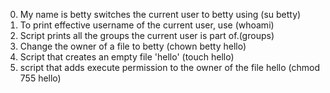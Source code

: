0. My name is betty switches the current user to betty using (su betty)
1. To print effective username of the current user, use (whoami)
2. Script prints all the groups the current user is part of.(groups)
3. Change the owner of a file to betty (chown betty hello)
4. Script that creates an empty file 'hello' (touch hello)
5. script that adds execute permission to the owner of the file hello (chmod 755 hello)